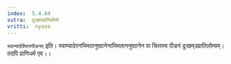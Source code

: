 ```yaml
---
index:  5.4.64
sutra:  दुःखात्प्रातिलोम्ये
vritti:  nyasa
---
```


`स्वाम्यादेश्चित्तपीडनम्` इति। स्वाम्यादेरनभिमतानुष्ठानेनाभिमताननुष्ठानेन वा चित्तस्य पीडनं दुःखम्उप्रातिलोम्यम्। तदपि प्राणिधर्म एव।।

